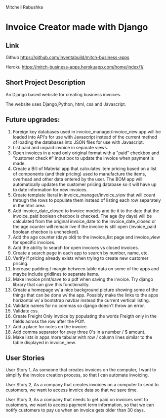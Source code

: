 Mitchell Rabushka

# Invoice Creator made with Django

## Link
Github
https://github.com/inventabuild/mitch-business-apps

Heroku
https://mitch-business-apps.herokuapp.com/home/index/1/

## Short Project Description

An Django based website for creating business invoices.

The website uses Django,Python, html, css and Javascript.

## Future upgrades:
1. Foreign key databases used in invoice_manager/invoice_new app will be loaded into API's for use with Javascript instead of the current method of loading the databases into JSON files for use with Javascript.
2. List paid and unpaid invoice in separate views.
3. Open invoices in a read only original format with a "paid" checkbox and "customer check #" input box to update the invoice when payment is made.
4. Create a Bill of Material app that calculates item pricing based on a list of components (and their pricing) used to manufacture the items, overhead and other data entered by the user.  The BOM app will automatically updates the customer pricing database so it will have up to date information for new invoices.
5. Create template literal in invoice_manager/invoice_view that will count through the rows to populate them instead of listing each row separately in the html area.
6. Add invoice_date_closed to Invoice models and tie it to the date that the invoice_paid boolean checbox is checked.  The age (by days) will be calculated from the original invoice_date to the invoice_date_closed or the age counter will remain live if the invoice is still open (invoice_paid boolean checbox is unchecked).
7. Add the age counter (days old) to the invoice_list page and invoice_view for specific invoices.
8. Add the ability to search for open invoices vs closed invoices.
9. Create a search page in each app to search by number, name, etc.
10. Verify if pricing already exists when trying to create new customer pricing.
11. Increase padding / margin between table data on some of the apps and maybe include gridlines to separate items.
12. Make invoice print/save to a pdf when saving the invoice.  Try django library that can give this functionality.
14. Create a homepage w/ a nice background picture showing some of the things that can be done w/ the app.  Possibly make the links to the apps horizontal w/ a bootstrap navbar instead the current vertical listing.
15. Validate names for no commas so django doesn't throw an error.
16. Validate css.
17. Create Freight Only invoice by populating the words Freigth only in the fields across the row after the PO#.
18. Add a place for notes on the invoice.
19. Add comma separator for evey three 0's in a number / $ amount.
20. Make lists in apps more tabular with row / column lines similar to the table displayed in invoice_new.

## User Stories
User Story 1, As someone that creates invoices on the computer, I want to simplify the invoice creation process, so that I can automate invoicing.

User Story 2, As a company that creates invoices on a computer to send to customers, we want to access invoice data so that we save time.

User Story 3, As a company that needs to get paid on invoices sent to customers, we want to access payment term information, so that we can notify customers to pay us when an invoice gets older than 30 days.
